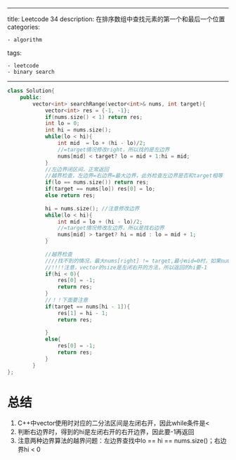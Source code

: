 - ---
   title: Leetcode 34
   description: 在排序数组中查找元素的第一个和最后一个位置
   categories:

    - algorithm
   tags:

    - leetcode
    - binary search

---

```c++
class Solution{
    public:
    	vector<int> searchRange(vector<int>& nums, int target){
            vector<int> res = {-1, -1};
            if(nums.size() < 1) return res;
            int lo = 0;
            int hi = nums.size();
            while(lo < hi){
                int mid  = lo + (hi - lo)/2;
                //=target情况修改right，所以找的是左边界
                nums[mid] < target? lo = mid + 1:hi = mid;
            }
            //左边界闭区间，正常返回
            //越界检查，左边界=右边界=最大边界，此外检查左边界是否和target相等
            if(lo == nums.size()) return res;
            if(target == nums[lo]) res[0] = lo;
            else return res;
            
            hi = nums.size(); //注意修改边界
            while(lo < hi){
                int mid = lo + (hi - lo)/2;
                //=target情况修改左边界，所以是找右边界
                nums[mid] > target? hi = mid : lo = mid + 1;
            }
            
            //越界检查
            ////找不到的情况，最大nums[right] != target,最小mid=0时，如果nums[mid]还大于target，right = mid - 1 = -1
            //!!!!注意，vector的size是左闭右开的方法，所以返回的hi要-1
            if(hi < 0){
                res[0] = -1;
                return res;
            }
            //！！下面要注意
            if(target == nums[hi - 1]){
            	res[1] = hi - 1;
                return res;
              
            }
            else{
                res[0] = -1;
                return res;
            }
        }
};
```

# 总结

1. C++中vector使用时对应的二分法区间是左闭右开，因此while条件是<
2. 判断右边界时，得到的hi是左闭右开的右开边界，因此要-1再返回
3. 注意两种边界算法的越界问题：左边界查找中lo == hi == nums.size()；右边界hi < 0
